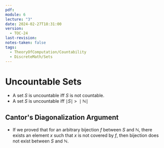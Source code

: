 ```yaml
---
pdf: 
module: 6
lecture: "3"
date: 2024-02-27T18:31:00
version:
  - TOC-24
last-revision: 
notes-taken: false
tags:
  - TheoryOfComputation/Countability
  - DiscreteMath/Sets
---
```

# Uncountable Sets
- A set $S$ is uncountable iff $S$ is not countable.
- A set $S$ is uncountable iff $\mid S \mid \;\gt\; \mid \mathbb{N} \mid$ 

## Cantor's Diagonalization Argument

- If we proved that for an arbitrary bijection $f$ between $S$ and $\mathbb{N}$, there exists an element $x$ such that $x$ is not covered by $f$, then bijection does not exist between $S$ and $\mathbb{N}$.

